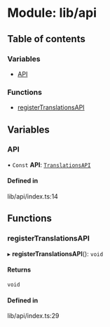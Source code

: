 # Module: lib/api

## Table of contents

### Variables

- [API](../wiki/lib.api#api-1)

### Functions

- [registerTranslationsAPI](../wiki/lib.api#registertranslationsapi-1)

## Variables

### API

• `Const` **API**: [`TranslationsAPI`](../wiki/index.TranslationsAPI)

#### Defined in

lib/api/index.ts:14

## Functions

### registerTranslationsAPI

▸ **registerTranslationsAPI**(): `void`

#### Returns

`void`

#### Defined in

lib/api/index.ts:29
